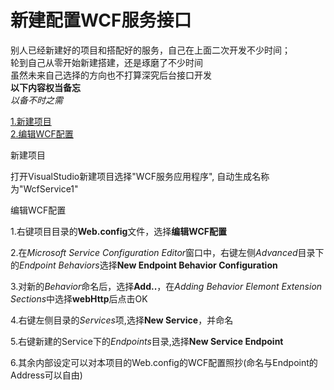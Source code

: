 <h1>新建配置WCF服务接口</h1>

<p>
  别人已经新建好的项目和搭配好的服务，自己在上面二次开发不少时间；
  <br/>轮到自己从零开始新建搭建，还是琢磨了不少时间
  <br/>
  虽然未来自己选择的方向也不打算深究后台接口开发
  <br/>
  <b>以下内容权当备忘</b>
  <br/>
  <i>以备不时之需</i>
</p>

<nav>
<p>
  <a href="#createProject">1.新建项目</a><br/>
  <a href="#editWCFConfig">2.编辑WCF配置</a>
</p>
</nav>

<main>
  <article>
    <label id="createProject">新建项目</label>
    <p>打开VisualStudio新建项目选择"WCF服务应用程序", 自动生成名称为"WcfService1"</p>
  </article>
  <article>
    <label id="editWCFConfig">编辑WCF配置</label>
    <p>1.右键项目目录的<strong>Web.config</strong>文件，选择<strong>编辑WCF配置</strong></p>
    <p>2.在<i>Microsoft Service Configuration Editor</i>窗口中，右键左侧<i>Advanced</i>目录下的<i>Endpoint Behaviors</i>选择<strong>New Endpoint Behavior Configuration</strong></p>
    <p>3.对新的<i>Behavior</i>命名后，选择<strong>Add..</strong>，在<i>Adding Behavior Elemont Extension Sections</i>中选择<strong>webHttp</strong>后点击OK</p>
    <p>4.右键左侧目录的<i>Services</i>项,选择<strong>New Service</strong>，并命名</p>
    <p>5.右键新建的Service下的<i>Endpoints</i>目录,选择<strong>New Service Endpoint</strong></p>
    <p>6.其余内部设定可以对本项目的Web.config的WCF配置照抄(命名与Endpoint的Address可以自由)</p>
  </article>
</main>
